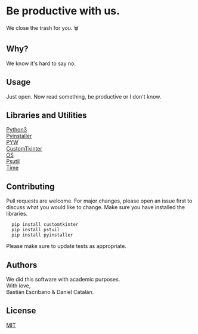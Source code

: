 # Be productive with us.

We close the trash for you. 🗑️


## Why?

We know it's hard to say no.

## Usage

Just open. Now read something, be productive or I don't know.


## Libraries and Utilities

[Python3](https://www.python.org)                                                                                      
[Pyinstaller](http://pyinstaller.org/)                         
[PYW](https://www.python.org/search/?q=pyw&submit=)                        
[CustomTkinter](https://libraries.io/pypi/customtkinter)                  
[OS](https://docs.python.org/3/library/os.html)                  
[Psutil](https://pypi.org/project/psutil/)                  
[Time](https://docs.python.org/3/library/time.html)                  


## Contributing

Pull requests are welcome. For major changes, please open an issue first to discuss what you would like to change.
Make sure you have installed the libraries.

      pip install customtkinter
      pip install pstuil
      pip install pyinstaller

Please make sure to update tests as appropriate.

## Authors

We did this software with academic purposes.             
With love,               
    Bastián Escribano & Daniel Catalán.

## License

[MIT](https://choosealicense.com/licenses/mit/)
